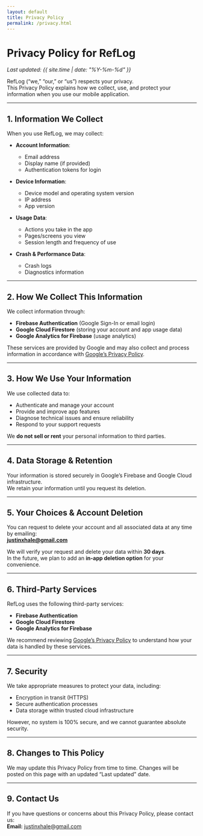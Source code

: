 ```yaml
---
layout: default
title: Privacy Policy
permalink: /privacy.html
---
```


# Privacy Policy for RefLog

_Last updated: {{ site.time | date: "%Y-%m-%d" }}_

RefLog (“we,” “our,” or “us”) respects your privacy.  
This Privacy Policy explains how we collect, use, and protect your information when you use our mobile application.

---

## 1. Information We Collect

When you use RefLog, we may collect:

- **Account Information**:  
  - Email address  
  - Display name (if provided)  
  - Authentication tokens for login  

- **Device Information**:  
  - Device model and operating system version  
  - IP address  
  - App version  

- **Usage Data**:  
  - Actions you take in the app  
  - Pages/screens you view  
  - Session length and frequency of use  

- **Crash & Performance Data**:  
  - Crash logs  
  - Diagnostics information

---

## 2. How We Collect This Information

We collect information through:

- **Firebase Authentication** (Google Sign-In or email login)  
- **Google Cloud Firestore** (storing your account and app usage data)  
- **Google Analytics for Firebase** (usage analytics)  

These services are provided by Google and may also collect and process information in accordance with [Google’s Privacy Policy](https://policies.google.com/privacy).

---

## 3. How We Use Your Information

We use collected data to:

- Authenticate and manage your account  
- Provide and improve app features  
- Diagnose technical issues and ensure reliability  
- Respond to your support requests

We **do not sell or rent** your personal information to third parties.

---

## 4. Data Storage & Retention

Your information is stored securely in Google’s Firebase and Google Cloud infrastructure.  
We retain your information until you request its deletion.

---

## 5. Your Choices & Account Deletion

You can request to delete your account and all associated data at any time by emailing:  
**[justinxhale@gmail.com](mailto:justinxhale@gmail.com)**

We will verify your request and delete your data within **30 days**.  
In the future, we plan to add an **in-app deletion option** for your convenience.

---

## 6. Third-Party Services

RefLog uses the following third-party services:

- **Firebase Authentication**  
- **Google Cloud Firestore**  
- **Google Analytics for Firebase**  

We recommend reviewing [Google’s Privacy Policy](https://policies.google.com/privacy) to understand how your data is handled by these services.

---

## 7. Security

We take appropriate measures to protect your data, including:

- Encryption in transit (HTTPS)  
- Secure authentication processes  
- Data storage within trusted cloud infrastructure

However, no system is 100% secure, and we cannot guarantee absolute security.

---

## 8. Changes to This Policy

We may update this Privacy Policy from time to time. Changes will be posted on this page with an updated “Last updated” date.

---

## 9. Contact Us

If you have questions or concerns about this Privacy Policy, please contact us:  
**Email:** [justinxhale@gmail.com](mailto:justinxhale@gmail.com)  
